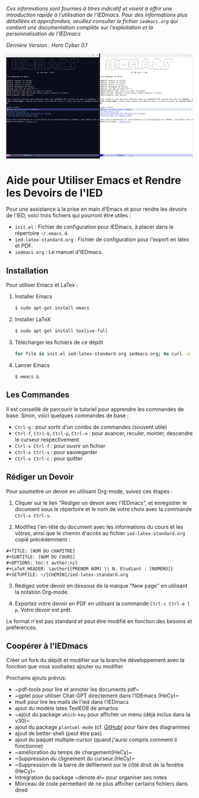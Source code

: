 _Ces informations sont fournies à titres indicatif et visent à offrir
une introduction rapide à l'utilisation de l'IEDmacs. Pour des
informations plus détaillées et approfondies, veuillez consulter le
fichier `iedmacs.org` qui contient une documentation complète sur
l'exploitation et la personnalisation de l'IEDmacs_

*Dernière Version : Hera Cyber 0.1*

![IEDmacs Page d'Accueil](images/iedmacs_hera_cyber_0.png)

# Aide pour Utiliser Emacs et Rendre les Devoirs de l'IED

Pour une assistance à la prise en main d'Emacs et pour rendre les devoirs de l'IED, voici trois fichiers qui pourront être utiles :

- `init.el` : Fichier de configuration pour IEDmacs, à placer dans le répertoire `~/.emacs.d`.
- `ied-latex-standard.org` : Fichier de configuration pour l'export en latex et PDF.
- `iedmacs.org` : Le manuel d'IEDmacs.

## Installation

Pour utiliser Emacs et LaTex :

1. Installer Emacs
    ```bash
    $ sudo apt-get install emacs
    ``` 
2. Installer LaTeX
    ```bash
    $ sudo apt-get install texlive-full
    ```
3. Télécharger les fichiers de ce dépôt
   ```bash
   for file in init.el ied-latex-standard.org iedmacs.org; do curl -o ~/.emacs.d/$file https://raw.githubusercontent.com/AreTaro/iedmacs/main/$file; done
   ```
4. Lancer Emacs
    ```shell
    $ emacs &
    ```

## Les Commandes

Il est conseillé de parcourir le tutoriel pour apprendre les commandes
de base. Sinon, voici quelques commandes de base :

- `Ctrl-g` : pour sortir d'un combo de commandes (souvent utile)
- `Ctrl-f`, `Ctrl-b`, `Ctrl-p`, `Ctrl-n` : pour avancer, reculer, monter, descendre le curseur respectivement.
- `Ctrl-x Ctrl-f` : pour ouvrir un fichier
- `Ctrl-x Ctrl-s` : pour sauvegarder
- `Ctrl-x Ctrl-c` : pour quitter

## Rédiger un Devoir

Pour soumettre un devoir en utilisant Org-mode, suivez ces étapes :

1. Cliquer sur le lien "Rédiger un devoir avec l'IEDmacs", et
enregistrer le document sous le répertoire et le nom de votre choix
avec la commande `Ctrl-x Ctrl-s`.

2. Modifiez l'en-tête du document avec les
informations du cours et les vôtres, ainsi que le chemin d'accès au
fichier `ied-latex-standard.org` copié précédemment :

```org-mode
#+TITLE: [NOM DU CHAPITRE]
#+SUBTITLE: [NOM DU COURS]
#+OPTIONS: toc:t author:nil
#+LaTeX_HEADER: \author{[PRENOM NOM] \\ N. Etudiant : [NUMERO]}
#+SETUPFILE: ~/[CHEMIN]/ied-latex-standard.org
```

3. Rédigez votre devoir en dessous de la marque "New page" en
utilisant la notation Org-mode.

4. Exportez votre devoir en PDF en utilisant la commande `Ctrl-c
Ctrl-e l p`. Votre devoir est prêt.

Le format n'est pas standard et peut être modifié en fonction des
besoins et préférences.

## Coopérer à l'IEDmacs

Créer un fork du dépôt et modifier sur la branche développement avec
la fonction que vous souhaitez ajouter ou modifier.

Prochains ajouts prévus:
- ~pdf-tools pour lire et annoter les documents pdf~
- ~gptel pour utiliser Chat-GPT directement dans l'IDEmacs (HeCy)~
- mu4 pour lire les mails de l'ied dans l'IEDmacs
- ajout du modèle latex TexIED8 de amartos
- ~ajout du package `which-key` pour afficher un menu (déjà inclus dans la v30)~
- ajout du package `plantuml-mode` (cf. [GitHub](https://github.com/skuro/plantuml-mode)) pour faire des diagrammes
- ajout de better-shell (peut être pas)
- ajout du paquet multiple-cursor (quand j'aurai compris comment il fonctionne)
- ~amélioration du temps de chargement(HeCy)~ 
- ~Suppression du clignement du curseur.(HeCy)~
- ~Suppression de la barre de défilement sur le côté droit de la fenêtre (HeCy)~
- Intregration du package ~denote.el~ pour organiser ses notes
- Morceau de code permettant de ne plus afficher certains fichiers dans dired
